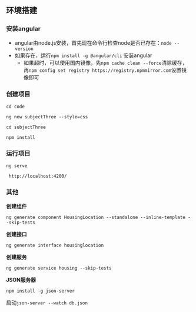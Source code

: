 ## 环境搭建

### 安装angular

- angular由node.js安装，首先现在命令行检查node是否已存在：`node --version`
- 如果存在，运行`npm install -g @angular/cli` 安装angular
  - 如果超时，可以使用国内镜像，先`npm cache clean --force`清除缓存，再`npm config set registry https://registry.npmmirror.com`设置镜像即可

### 创建项目

`cd code`

`ng new subjectThree --style=css`

`cd subjectThree`

`npm install`

### 运行项目

`ng serve`

` http://localhost:4200/`

### 其他

**创建组件**

`ng generate component HousingLocation --standalone --inline-template --skip-tests`

**创建接口**

`ng generate interface housinglocation`

**创建服务**

`ng generate service housing --skip-tests`

**JSON服务器**

`npm install -g json-server`

启动`json-server --watch db.json`